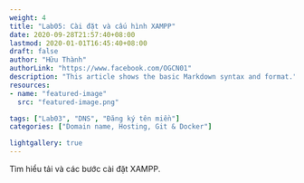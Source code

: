 ```yaml
---
weight: 4
title: "Lab05: Cài đặt và cấu hình XAMPP"
date: 2020-09-28T21:57:40+08:00
lastmod: 2020-01-01T16:45:40+08:00
draft: false
author: "Hữu Thành"
authorLink: "https://www.facebook.com/OGCN01"
description: "This article shows the basic Markdown syntax and format."
resources:
- name: "featured-image"
  src: "featured-image.png"

tags: ["Lab03", "DNS", "Đăng ký tên miền"]
categories: ["Domain name, Hosting, Git & Docker"]

lightgallery: true
---
```


Tìm hiểu tải và các bước cài đặt XAMPP.

<!--more-->